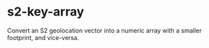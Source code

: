 # s2-key-array
Convert an S2 geolocation vector into a numeric array with a smaller footprint, and vice-versa.
